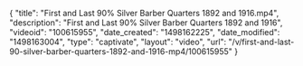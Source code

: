 {
    "title": "First and Last 90% Silver Barber Quarters 1892 and 1916.mp4",
    "description": "First and Last 90% Silver Barber Quarters 1892 and 1916",
    "videoid": "100615955",
    "date_created": "1498162225",
    "date_modified": "1498163004",
    "type": "captivate",
    "layout": "video",
    "url": "\/v\/first-and-last-90-silver-barber-quarters-1892-and-1916-mp4\/100615955"
}